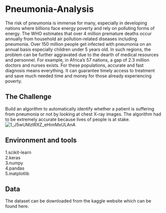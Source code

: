 # Pneumonia-Analysis
The risk of pneumonia is immense for many, especially in developing nations where billions face energy poverty and rely on polluting forms of energy. The WHO estimates that over 4 million premature deaths occur annually from household air pollution-related diseases including pneumonia. Over 150 million people get infected with pneumonia on an annual basis especially children under 5 years old. In such regions, the problem can be further aggravated due to the dearth of medical resources and personnel. For example, in Africa’s 57 nations, a gap of 2.3 million doctors and nurses exists. For these populations, accurate and fast diagnosis means everything. It can guarantee timely access to treatment and save much needed time and money for those already experiencing poverty.
## The Challenge
Build an algorithm to automatically identify whether a patient is suffering from pneumonia or not by looking at chest X-ray images. The algorithm had to be extremely accurate because lives of people is at stake.
![1_J5wUMztRXZ_eHimMxULAnA](https://user-images.githubusercontent.com/72653126/167442125-26b6d702-3c70-4351-aa55-e8a8f1b00acf.png)

## Environment and tools
1.scikit-learn <br>
2.keras <br>
3.numpy <br>
4.pandas <br>
5.matplotlib <br>

## Data
The dataset can be downloaded from the kaggle website which can be found here.
